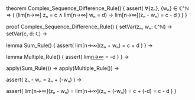 theorem Complex_Sequence_Difference_Rule() {
  assert(
    ∀{zₙ}, {wₙ} ∈ ℂ^ℕ ⇒ (
      (lim[n→∞] zₙ = c ∧ lim[n→∞] wₙ = d) →
      lim[n→∞](zₙ - wₙ) = c - d
    )
  )
}

proof Complex_Sequence_Difference_Rule() {
  setVar(zₙ, wₙ: ℂ^ℕ) →
  setVar(c, d: ℂ) →
  
  lemma Sum_Rule() {
    assert(
      lim[n→∞](zₙ + wₙ) = c + d
    )
  } →
  
  lemma Multiple_Rule() {
    assert(
      lim[n→∞](-wₙ) = -d
    )
  } →
  
  apply(Sum_Rule()) →
  apply(Multiple_Rule()) →
  
  assert(
    zₙ - wₙ = zₙ + (-wₙ)
  ) →
  
  assert(
    lim[n→∞](zₙ - wₙ) = lim[n→∞](zₙ + (-wₙ)) = c + (-d) = c - d
  )
}